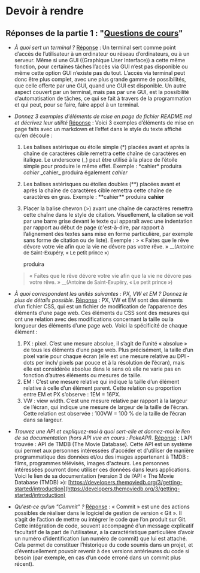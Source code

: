 # Devoir à rendre

## Réponses de la partie 1 : "<u>Questions de cours</u>"

- _À quoi sert un terminal ?_
<u>Réponse</u> : Un terminal sert comme point d’accès de l’utilisateur à un ordinateur ou réseau d’ordinateurs, ou à un serveur. Même si une GUI ((Graphique User Interface)) a cette même fonction, pour certaines tâches l’accès via GUI n’est pas disponible ou même cette option GUI n’existe pas du tout. L’accès via terminal peut donc être plus complet, avec une plus grande gamme de possibilités, que celle offerte par une GUI, quand une GUI est disponible. Un autre aspect couvert par un terminal, mais pas par une GUI, est la possibilité d’automatisation de tâches, ce qui se fait à travers de la programmation et qui peut, pour se faire, faire appel à un terminal.

- _Donnez 3 exemples d'éléments de mise en page de fichier README.md et décrivez leur utilité_
<u>Réponse</u> : Voici 3 exemples d’éléments de mise en page faits avec un markdown et l’effet dans le style du texte affiché qu’en découle :
    1) Les balises astérisque ou étoile simple (\*) placées avant et après la chaîne de caractères cible remettra cette chaîne de caractères en italique. Le underscore (\_) peut être utilisé à la place de l’étoile simple pour produire le même effet. Exemple :
\*cahier\* produira _cahier_
\_cahier\_ produira également _cahier_
    2) Les balises astérisques ou étoiles doubles (\*\*) placées avant et après la chaîne de caractères cible remettra cette chaîne de caractères en gras. Exemple :
\*\*cahier\*\* produira **cahier**
    3) Placer la balise chevron (>) avant une chaîne de caractères remettra cette chaîne dans le style de citation. Visuellement, la citation se voit par une barre grise devant le texte qui apparaît avec une indentation par rapport au début de page (c'est-à-dire, par rapport à l’alignement des textes sans mise en forme particulière, par exemple sans forme de citation ou de liste). Exemple :
        \> « Faites que le rêve dévore votre vie afin que la vie ne dévore pas votre rêve. »
<font size="2">__(Antoine de Saint-Exupéry, « Le petit prince »)</font>

       produira

   > « Faites que le rêve dévore votre vie afin que la vie ne dévore pas votre rêve. »
<font size="2">__(Antoine de Saint-Exupéry, « Le petit prince »)</font>

- _À quoi correspondent les unités suivantes : PX, VW et EM ? Donnez le plus de détails possible._
<u>Réponse</u> : PX, VW et EM sont des éléments d’un fichier CSS, qui est un fichier de modification de l’apparence des éléments d’une page web. Ces éléments du CSS sont des mesures qui ont une relation avec des modifications concernant la taille ou la longueur des éléments d’une page web. Voici la spécificité de chaque élément :
    1) PX : pixel. C’est une mesure absolue, il s’agit de l’unité « absolue » de tous les éléments d’une page web. Plus précisément, la taille d’un pixel varie pour chaque écran (elle est une mesure relative au DPI - dots per inch/ pixels par pouce et à la résolution de l’écran), mais elle est considérée absolue dans le sens où elle ne varie pas en fonction d’autres éléments ou mesures de taille.
    2) EM : C’est une mesure relative qui indique la taille d’un élément relative à celle d’un élément parent. Cette relation ou proportion entre EM et PX s’observe : 1EM = 16PX.
    3) VW : view width. C’est une mesure relative par rapport à la largeur de l’écran, qui indique une mesure de largeur de la taille de l’écran. Cette relation est observée : 100VW = 100 % de la taille de l’écran dans sa largeur.

- _Trouvez une API et expliquez-moi à quoi sert-elle et donnez-moi le lien de sa documentation (hors API vue en cours : PokeAPI)._
<u>Réponse</u> : L’API trouvée : API de TMDB (The Movie Database). Cette API est un système qui permet aux personnes intéressées d'accéder et d'utiliser de manière programmatique des données et/ou des images appartenant à TMDB : films, programmes télévisés, images d'acteurs. Les personnes intéressées pourront donc utiliser ces données dans leurs applications.
Voici le lien de sa documentation (version 3 de l’API « The Movie Database (TMDB) »): [https://developers.themoviedb.org/3/getting-started/introduction](https://developers.themoviedb.org/3/getting-started/introduction)

- _Qu'est-ce qu'un "Commit" ?_
<u>Réponse</u> : « Commit » est une des actions possibles de réaliser dans le logiciel de gestion de version « Git ». Il s’agit de l’action de mettre ou intégrer le code que l’on produit sur Git. Cette intégration de code, souvent accompagné d’un message explicatif facultatif de la part de l’utilisateur, a la caractéristique particulière d’avoir un numéro d’identification (un numéro de commit) que lui est attaché. Cela permet de constituer l’historique du code soumis dans un projet, et d’éventuellement pouvoir revenir à des versions antérieures du code si besoin (par exemple, en cas d’un code erroné dans un commit plus récent).
